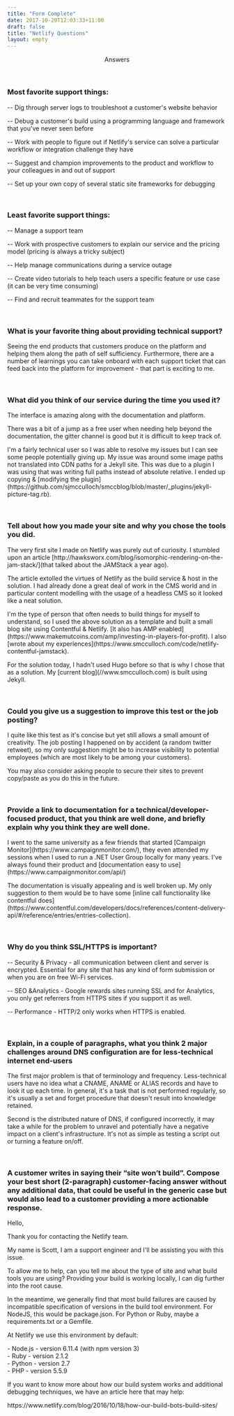 ```yaml
---
title: "Form Complete"
date: 2017-10-20T12:03:33+11:00
draft: false
title: "Netlify Questions"
layout: empty
---
```


<header>
    <div class="container">
        <div class="row">
            <div class="col-lg-12">
                <img class="img-responsive" src="img/{{ with .Site.Params.header.image }}{{ . }}{{ else }}profile.png{{ end }}" alt="">
                <div class="intro-text">
                    <span class="name">Answers</span>
                </div>
            </div>
        </div>
    </div>
</header>
<section>
    <div class="container">
        <div class="row">
            <div class="col-lg-12">
                <h3>Most favorite support things:</h3>
            </div>
        </div>
        <div class="row ">
            <div class="col-lg-12">
                <p>-- Dig through server logs to troubleshoot a customer's website behavior</p>
                <p>-- Debug a customer's build using a programming language and framework that you've never seen before</p>
                <p>-- Work with people to figure out if Netlify's service can solve a particular workflow or integration challenge they have</p>
                <p>-- Suggest and champion improvements to the product and workflow to your colleagues in and out of support</p>
                <p>-- Set up your own copy of several static site frameworks for debugging</p>
                <p>&nbsp;</p>
            </div>
        </div>
        <div class="row">
            <div class="col-lg-12">
                <h3>Least favorite support things:</h3>
            </div>
        </div>
        <div class="row ">
            <div class="col-lg-12">
                <p>-- Manage a support team</p>
                <p>-- Work with prospective customers to explain our service and the pricing model (pricing is always a tricky subject)</p>
                <p>-- Help manage communications during a service outage</p>
                <p>-- Create video tutorials to help teach users a specific feature or use case (it can be very time consuming)</p>
                <p>-- Find and recruit teammates for the support team</p>
                <p>&nbsp;</p>
            </div>
        </div>
        <div class="row">
            <div class="col-lg-12">
                <h3>What is your favorite thing about providing technical support?</h3>
            </div>
        </div>
        <div class="row ">
            <div class="col-lg-10 col-lg-offset-1">
                <p>Seeing the end products that customers produce on the platform and helping them along the path of self sufficiency. Furthermore, there are a number of learnings you can take onboard with each support ticket that can feed back into the platform for improvement - that part is exciting to me.</p>
                <p>&nbsp;</p>
            </div>
        </div>
        <div class="row">
            <div class="col-lg-12">
                <h3>What did you think of our service during the time you used it?</h3>
            </div>
        </div>
        <div class="row ">
            <div class="col-lg-10 col-lg-offset-1">
                <p>The interface is amazing along with the documentation and platform.</p>
                <p>There was a bit of a jump as a free user when needing help beyond the documentation, the gitter channel is good but it is difficult to keep track of. </p>
                <p>I'm a fairly technical user so I was able to resolve my issues but I can see some people potentially giving up. 
                    My issue was around some image paths not translated into CDN paths for a Jekyll site. This was due to a plugin I was using that was writing full paths instead of absolute relative. I ended up copying &amp; [modifying the plugin](https://github.com/sjmcculloch/smccblog/blob/master/_plugins/jekyll-picture-tag.rb).</p>
                <p>&nbsp;</p>
            </div>
        </div>
        <div class="row">
            <div class="col-lg-12">
                <h3>Tell about how you made your site and why you chose the tools you did.  </h3>
            </div>
        </div>
        <div class="row ">
            <div class="col-lg-10 col-lg-offset-1">
                <p>The very first site I made on Netlify was purely out of curiosity. I stumbled upon an article [http://hawksworx.com/blog/isomorphic-rendering-on-the-jam-stack/](that talked about the JAMStack a year ago).</p>
                <p>The article extolled the virtues of Netlify as the build service &amp; host in the solution. I had already done a great deal of work in the CMS world and in particular content modelling with the usage of a headless CMS so it looked like a neat solution.  </p>
                <p>I'm the type of person that often needs to build things for myself to understand, so I used the above solution as a template and built a small blog site using Contentful &amp; Netlify. [It also has AMP enabled](https://www.makemutcoins.com/amp/investing-in-players-for-profit). I also [wrote about my experiences](https://www.smcculloch.com/code/netlify-contentful-jamstack).</p>
                <p>For the solution today, I hadn't used Hugo before so that is why I chose that as a solution. My [current blog](//www.smcculloch.com) is built using Jekyll. </p>
                <p>&nbsp;</p>
            </div>
        </div>
        <div class="row">
            <div class="col-lg-12">
                <h3>Could you give us a suggestion to improve this test or the job posting?</h3>
            </div>
        </div>
        <div class="row ">
            <div class="col-lg-10 col-lg-offset-1">
                <p>I quite like this test as it's concise but yet still allows a small amount of creativity. The job posting I happened on by accident (a random twitter retweet), so my only suggestion might be to increase visibility to potential employees (which are most likely to be among your customers).</p>
                <p>You may also consider asking people to secure their sites to prevent copy/paste as you do this in the future.</p>
                <p>&nbsp;</p>
            </div>
        </div>
        <div class="row">
            <div class="col-lg-12">
                <h3>Provide a link to documentation for a technical/developer-focused product, that you think are well done, and briefly explain why you think they are well done.</h3>
            </div>
        </div>
        <div class="row ">
            <div class="col-lg-10 col-lg-offset-1">
                <p>I went to the same university as a few friends that started [Campaign Monitor](https://www.campaignmonitor.com/), they even attended my sessions when I used to run a .NET User Group locally for many years. I've always found their product and [documentation easy to use](https://www.campaignmonitor.com/api/)</p>
                <p>The documentation is visually appealing and is well broken up. My only suggestion to them would be to have some [inline call functionality like contentful does](https://www.contentful.com/developers/docs/references/content-delivery-api/#/reference/entries/entries-collection).</p>
                <p>&nbsp;</p>
            </div>
        </div>
        <div class="row">
            <div class="col-lg-12">
                <h3>Why do you think SSL/HTTPS is important?</h3>
            </div>
        </div>
        <div class="row ">
            <div class="col-lg-10 col-lg-offset-1">
                <p>-- Security &amp; Privacy - all communication between client and server is encrypted. Essential for any site that has any kind of form submission or when you are on free Wi-Fi services.</p>
                <p>-- SEO &amp;Analytics - Google rewards sites running SSL and for Analytics, you only get referrers from HTTPS sites if you support it as well. </p>
                <p>-- Performance - HTTP/2 only works when HTTPS is enabled.</p>
                <p>&nbsp;</p>
            </div>
        </div>
        <div class="row">
            <div class="col-lg-12">
                <h3>Explain, in a couple of paragraphs, what you think 2 major challenges around DNS configuration are for less-technical internet end-users</h3>
            </div>
        </div>
        <div class="row ">
            <div class="col-lg-10 col-lg-offset-1">
                <p>The first major problem is that of terminology and frequency. Less-technical users have no idea what a CNAME, ANAME or ALIAS records and have to look it up each time. In general, it's a task that is not performed regularly, so it's usually a set and forget procedure that doesn't result into knowledge retained. </p>
                <p>Second is the distributed nature of DNS, if configured incorrectly, it may take a while for the problem to unravel and potentially have a negative impact on a client's infrastructure. It's not as simple as testing a script out or turning a feature on/off.</p>
                <p>&nbsp;</p>
            </div>
        </div>
        <div class="row">
            <div class="col-lg-12">
                <h3>A customer writes in saying their “site won’t build”.  Compose your best short (2-paragraph) customer-facing answer without any additional data, that could be useful in the generic case but would also lead to a customer providing a more actionable response.</h3>
            </div>
        </div>
        <div class="row ">
            <div class="col-lg-10 col-lg-offset-1">
            <p>
                Hello, 
            </p>
            <p>
                Thank you for contacting the Netlify team. 
            </p>
            <p>
                My name is Scott, I am a support engineer and I'll be assisting you with this issue.
            </p>
            <p>
                To allow me to help, can you tell me about the type of site and what build tools you are using? Providing your build is working locally, I can dig further into the root cause.
            </p>
            <p>
                In the meantime, we generally find that most build failures are caused by incompatible specification of versions in the build tool environment. For NodeJS, this would be package.json. For Python or Ruby, maybe a requirements.txt or a Gemfile. 
            </p>
            <p>
                At Netlify we use this environment by default:
            </p>
            <p>
                - Node.js - version 6.11.4 (with npm version 3)<br/>
                - Ruby - version 2.1.2<br/>
                - Python - version 2.7<br/>
                - PHP - version 5.5.9
            </p>
            <p>
                If you want to know more about how our build system works and additional debugging techniques, we have an article here that may help:
            </p>
            <p>
                https://www.netlify.com/blog/2016/10/18/how-our-build-bots-build-sites/
            </p>
            </div>
        </div>
    </div>
</section>